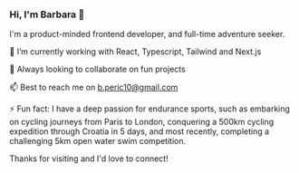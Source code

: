 ### Hi, I'm Barbara 👋

 I'm a product-minded frontend developer, and full-time adventure seeker. 

🔭 I’m currently working with React, Typescript, Tailwind and Next.js

👯 Always looking to collaborate on fun projects

📫 Best to reach me on b.peric10@gmail.com

⚡ Fun fact: I have a deep passion for endurance sports, such as embarking on cycling journeys from Paris to London, conquering a 500km cycling expedition through Croatia in 5 days, and most recently, completing a challenging 5km open water swim competition.


Thanks for visiting and I'd love to connect!
<!--
**barbaraperic/barbaraperic** is a ✨ _special_ ✨ repository because its `README.md` (this file) appears on your GitHub profile.

Here are some ideas to get you started:

- 🔭 I’m currently working on ...
- 🌱 I’m currently learning ...
- 👯 I’m looking to collaborate on ...
- 🤔 I’m looking for help with ...
- 💬 Ask me about ...
- 📫 How to reach me: ...
- 😄 Pronouns: ...
- : ...
-->
